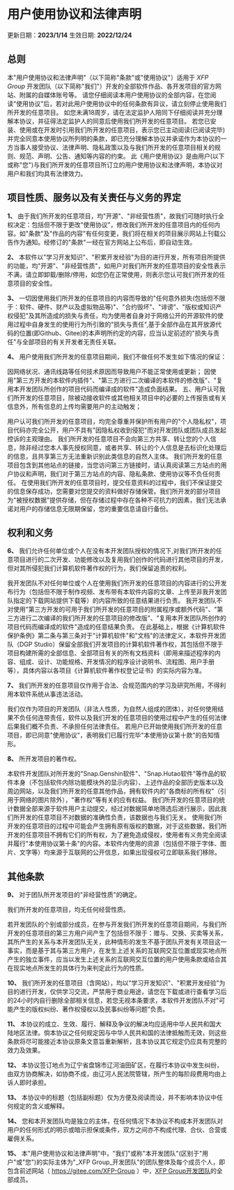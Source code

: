 # 用户使用协议和法律声明

更新日期：**2023/1/14**
生效日期: **2022/12/24**

## 总则

本"用户使用协议和法律声明"（以下简称"条款"或"使用协议"）适用于 _XFP Group_ 开发团队（以下简称"我们"）开发的全部软件作品、各开发项目的官方网站、附属的自媒体账号等。
请您仔细阅读本用户使用协议的全部内容，在您阅读"使用协议"后，若对此用户使用协议中的任何条款有异议，请立刻停止使用我们所开发的任意项目。
如您未满18周岁，请在法定监护人陪同下仔细阅读并充分理解本协议，并征得法定监护人的同意后使用我们所开发的任意项目。
若您已安装、使用或在开发时引用我们所开发的任意项目，表示您已主动阅读(已阅读完毕)并完全同意本使用协议所列明的条款，即已充分理解本协议并承诺作为本协议的一方当事人接受协议、法律声明、隐私政策以及与我们所开发的任意项目相关的规则、规范、声明、公告、通知等内容的约束。
此《用户使用协议》是由用户(以下或称"您")与我们所开发的任意项目所订立的用户使用协议和法律声明，本协议对用户和我们均具有法律效力。

## 项目性质、服务以及有关责任与义务的界定

**1、**
由于我们所开发的任意项目，均"开源"、"非经营性质"，故我们可随时执行全权决定：包括但不限于更改"使用协议"，修改我们所开发的任意项目内的任何内容。如"条款"及"作品的内容"有任何变更，我们将在相关的项目展示网站上刊载公告作为通知。经修订的"条款"一经在官方网站上公布后，即自动生效。

**2、**
本软件以"学习开发知识"、"积累开发经验"为目的进行开发，所有项目所提供的功能，均"开源"、"非经营性质"，如用户对我们所开发的任意项目的安全性表示不满，请立即卸载/删除/停用，如您仍在正常使用，则表示您认可我们所开发的任意项目的安全性。

**3、**
一切因使用我们所开发的任意项目的内容而导致的"任何意外损失(包括但不限于：软件、硬件、财产以及虚拟物品等)"、"合约毁坏"、"诽谤"、"版权或知识产权侵犯"及其所造成的损失与责任，均为使用者自身对于网络公开的开源软件的使用过程中自身发生的使用行为所引致的"损失与责任",基于全部作品在其开放源代码的位置(即Github、Gitee)的本声明所约定的内容，应当认定前述的"损失与责任"与全部项目的有关开发者无责任关联。

**4、**
用户使用我们所开发的任意项目期间，我们不做任何不发生如下情况的保证：

因网络状况、通讯线路等任何技术原因而导致用户不能正常使用或更新；
因使用"第三方开发的本软件内插件"、"第三方进行二次编译的本软件的修改版"、"复用本开发团队所创作的项目代码而编译成的软件"造成负面结果。
五、用户认可我们所开发的任意项目，除被动接收软件或其他相关项目中的必要的上传报告或有关信息外，所有信息的上传均需要用户的主动触发；

用户认可我们所开发的任意项目，均完全尊重并保护所有用户的"个人隐私权"，项目代码亦完全公开，用户不具有"因隐私权收到侵犯"而对开发团队或团队成员发起控诉的主观理由。
我们所开发的任意项目不会向第三方共享、转让您的个人信息，除非经过您本人事先授权同意，或者共享、转让的个人信息是去标识化处理后的信息，且共享第三方无法重新识别此类信息的自然人主体。
我们所开发的任意项目包含到其他站点的链接，当您访问第三方链接时，请认真阅读第三方站点的用户协议和声明，我们对于第三方站点的内容、隐私条款、使用协议等不负任何责任。
在使用我们所开发的任意项目时，提交任意资料的过程中，我们不保证提交的信息保存成功，您需要对您提交的资料做好存储保管。我们所开发的部分项目为"被授权数据"提供存储，但在存储过程中存在各种不可抗力的因素，我们无法承诺对用户的存储信息无限期保留，您的重要信息请自行备份。

## 权利和义务

**6、**
我们允许任何单位或个人在没有本开发团队授权的情况下,对我们所开发的任意项目进行的二次开发、功能修改以及复用我们创作的代码进行其他项目的开发，但对其所侵犯我们计算机软件著作权的行为，我们保留追责的权利。

我开发团队不对任何单位或个人在使用我们所开发的任意项目的内容进行的公开发布行为（包括但不限于制作视频、发布带有本软件内容的文章、上传至非我开发团队指定的下载网站提供下载等）的内容所致的任意结果进行负责。
我开发团队不对使用"第三方开发的可用于我们所开发的任意项目的附属程序或额外代码"、"第三方进行二次编译的我们所开发的任意项目的修改版"、"复用本开发团队所创作的项目代码而编译成的软件"造成的任意结果负责。
在此基础上，根据《计算机软件保护条例》第二条与第三条对于"计算机软件"和"文档"的法律定义，本软件开发团队（DGP Studio）保留全部我们开发项目的计算机软件著作权，其包括但不限于项目构建所需的全部信息、全部项目有关的所有文档资料（即用来描述程序的内容、组成、设计、功能规格、开发情况的程序设计说明书、流程图、用户手册等），具体内容以各项目《计算机软件著作权登记证书》的实际内容为准。

**7、**
我们所开发的任意项目仅作用于合法、合规范围内的学习及研究所用，不得利用本软件系统从事违法活动。

我们仅作为项目的开发团队（非法人性质，为自然人组成的团体），对任何使用结果不负任何连带责任，软件以及我们开发的任意项目的使用过程中产生的任何法律后果我们概不负责、不承担任何法律责任。
若用户已开始使用我们所开发的任意项目，即已同意"使用协议"，表明我们已履行完毕"本使用协议第十款"的告知情形。

**8、**
所开发项目的著作权。

本软件开发团队对所开发的"Snap.Genshin软件"、"Snap.Hutao软件"等作品的软件本身（不包括软件内除功能模块外的显示内容）、上述作品的全部历史版本以及周边网站，以及我们所开发的任意其他作品，拥有软件内的"各商标的所有权"（引用于网络的图片除外），"著作权"等有关的应有权益。
我们所开发的任意项目的统计数据全部来源于软件用户主动提交，经过对数据简单地筛选后进行展示，因此我们所开发的任意项目不对数据的准确性负责，该数据也与我们无关。
使用我们所开发的任意项目的过程中可能会产生拥有原有版权的数据，对于这些数据，我们所开发的任意项目不拥有它们的所有权，为了避免造成侵权，使用者有义务完全阅读并履行"本使用协议第十条"的内容。本软件内使用的资源（包括但不限于字体、图片、文字等）均来源于互联网的公开信息，如果出现侵权可立即联系我们移除。

## 其他条款

**9、**
对于团队所开发项目的"非经营性质"的确定。

我们所开发的任意项目，均无任何经营性质。

若开发团队的个别或部分成员，在参与开发我们所开发的任意项目期间，与我们所开发的任意项目的第三方用户间产生了包括但不限于：赠与、交换、买卖等关系，其所产生的关系与本开发团队无关，此种情形的发生不基于团队开发有关项目这一事实，而是基于其与第三方用户，在发生上述关系的互联网交互位置或现实地点所产生的独立事件，应当以发生上述关系的互联网交互位置的用户使用条款或结合其在现实地点所发生的具体行为来判定此行为的性质。

**10、**
我们所开发的任意项目（含网站），均以"学习开发知识"、"积累开发经验"为目的进行开发，仅供学习交流，严禁用于商业用途，请您在下载或进行查看学习后的24小时内自行删除全部相关信息，若您无视本条要求，本软件开发团队不对"可能产生的版权纠纷、著作权侵权以及民事纠纷等问题"负责。

**11、**
本协议的成立、生效、履行、解释及争议的解决均应适用中华人民共和国大陆地区法律。倘本协议之任何规定因与中华人民共和国的法律抵触而无效，则这些条款将尽可能接近本协议原条文意旨重新解析，且本协议其它规定仍应具有完整的效力及效果。

**12、**
本协议签订地点为辽宁省盘锦市辽河油田矿区，在履行本协议中发生纠纷，由双方协商解决，如协商不成，由辽河人民法院管辖，所产生的每阶段费用均由上诉人即时承担。

**13、**
本协议中的标题（包括副标题）仅为方便及阅读而设，并不影响本协议中任何规定的含义或解释。

**14、**
您和本开发团队均是独立的主体，在任何情况下本协议不构成本开发团队对用户的任何形式的明示或暗示担保或条件，双方之间亦不构成代理、合伙、合营或雇佣关系。

**15、**
本"用户使用协议和法律声明"中，"我们"或称"本开发团队"(区别于"用户"或"您")的实际主体为"_XFP Group_开发团队"的团队整体及每个成员个人，即包含前述网站（ https://gitee.com/XFP-Group ）中，[XFP Group开发团队]( https://gitee.com/organizations/XFP-Group/members/list )的全部成员。
